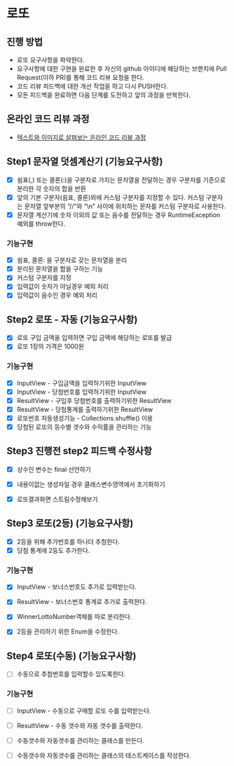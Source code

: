 # 로또
## 진행 방법
* 로또 요구사항을 파악한다.
* 요구사항에 대한 구현을 완료한 후 자신의 github 아이디에 해당하는 브랜치에 Pull Request(이하 PR)를 통해 코드 리뷰 요청을 한다.
* 코드 리뷰 피드백에 대한 개선 작업을 하고 다시 PUSH한다.
* 모든 피드백을 완료하면 다음 단계를 도전하고 앞의 과정을 반복한다.

## 온라인 코드 리뷰 과정
* [텍스트와 이미지로 살펴보는 온라인 코드 리뷰 과정](https://github.com/next-step/nextstep-docs/tree/master/codereview)

## Step1 문자열 덧셈계산기 (기능요구사항)

- [x] 쉼표(,) 또는 콜론(:)을 구분자로 가지는 문자열을 전달하는 경우 구분자를 기준으로 분리한 각 숫자의 합을 반환
- [x] 앞의 기본 구분자(쉼표, 콜론)외에 커스텀 구분자를 지정할 수 있다. 커스텀 구분자는 문자열 앞부분의 “//”와 “\n” 사이에 위치하는 문자를 커스텀 구분자로 사용한다.
- [x] 문자열 계산기에 숫자 이외의 값 또는 음수를 전달하는 경우 RuntimeException 예외를 throw한다.

### 기능구현
- [x] 쉼표, 콜론: 을 구분자로 갖는 문자열을 분리
- [x] 분리된 문자열을 합을 구하는 기능
- [x] 커스텀 구분자를 지정
- [x] 입력값이 숫자가 아닐경우 예외 처리
- [x] 입력값이 음수인 경우 예외 처리

## Step2 로또 - 자동 (기능요구사항)

- [x] 로또 구입 금액을 입력하면 구입 금액에 해당하는 로또를 발급
- [x] 로또 1장의 가격은 1000원

### 기능구현
- [x] InputView - 구입금액을 입력하기위한 InputView
- [x] InputView - 당첨번호를 입력하기위한 InputView
- [x] ResultView - 구입후 당첨번호를 출력하기위한 ResultView
- [x] ResultView - 당첨통계를 출력하기위한 ResultView
- [x] 로또번호 자동생성기능 - Collections.shuffle() 이용
- [x] 당첨된 로또의 등수별 갯수와 수익률을 관리하는 기능

## Step3 진행전 step2 피드백 수정사항
- [x] 상수인 변수는 final 선언하기
- [x] 내용이없는 생성자일 경우 클래스변수영역에서 초기화하기
- [x] 로또결과화면 스트림수정해보기


## Step3 로또(2등) (기능요구사항)

- [x] 2등을 위해 추가번호를 하나더 추첨한다.
- [x] 당첨 통계에 2등도 추가한다.

### 기능구현
- [x] InputView - 보너스번호도 추가로 입력받는다.
- [x] ResultView - 보너스번호 통계로 추가로 출력한다.
- [x] WinnerLottoNumber객체를 따로 분리한다.
- [x] 2등을 관리하기 위한 Enum을 수정한다.


## Step4 로또(수동) (기능요구사항)

- [ ] 수동으로 추첨번호를 입력할수 있도록한다.

### 기능구현
- [ ] InputView - 수동으로 구매할 로또 수를 입력받는다.
- [ ] ResultView - 수동 갯수와 자동 갯수를 출력한다.
- [ ] 수동갯수와 자동갯수를 관리하는 클래스를 만든다.
- [ ] 수동갯수와 자동갯수를 관리하는 클래스의 테스트케이스를 작성한다.

